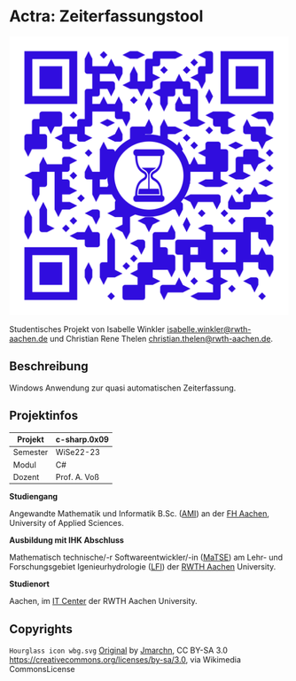 # Actra: Zeiterfassungstool

![](imgs/qr-code.png)

Studentisches Projekt von Isabelle Winkler <isabelle.winkler@rwth-aachen.de> und Christian Rene Thelen <christian.thelen@rwth-aachen.de>.

## Beschreibung
Windows Anwendung zur quasi automatischen Zeiterfassung.

## Projektinfos

| Projekt  | c-sharp.0x09 |
|----------|--------------| 
| Semester | WiSe22-23    |
| Modul    | C#           |
| Dozent   | Prof. A. Voß |

**Studiengang**

Angewandte Mathematik und Informatik B.Sc. ([AMI](https://www.fh-aachen.de/studium/angewandte-mathematik-und-informatik-bsc)) an der [FH Aachen](https://www.fh-aachen.de/), University of Applied Sciences.

**Ausbildung mit IHK Abschluss**

Mathematisch technische/-r Softwareentwickler/-in ([MaTSE](https://www.matse-ausbildung.de/startseite.html)) am Lehr- und Forschungsgebiet Igenieurhydrologie ([LFI](https://lfi.rwth-aachen.de/)) der [RWTH Aachen](https://www.rwth-aachen.de/) University.

**Studienort**

Aachen, im [IT Center](https://www.itc.rwth-aachen.de/cms/IT-Center/Lehre-Ausbildung/~letj/MATSE-Ausbildung) der RWTH Aachen University.


## Copyrights

``Hourglass icon wbg.svg`` [Original](https://commons.wikimedia.org/wiki/File:Hourglass_icon_wbg.svg) by [Jmarchn](https://commons.wikimedia.org/wiki/user:Jmarchn), CC BY-SA 3.0 <https://creativecommons.org/licenses/by-sa/3.0>, via Wikimedia CommonsLicense